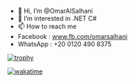 - 👋 Hi, I’m @OmarAlSalhani
- 👀 I’m interested in .NET C#
- 📫 How to reach me 
- Facebook : www.fb.com/omarsalhani
- WhatsApp : +20 0120 490 8375

[![trophy](https://github-profile-trophy.vercel.app/?username=OmarAlSalhani)](https://github.com/ryo-ma/github-profile-trophy)

[![wakatime](https://wakatime.com/badge/user/309e45a3-cb66-4a4b-bcde-160e5c543560.svg)](https://wakatime.com/@309e45a3-cb66-4a4b-bcde-160e5c543560)

<!---
OmarAlSalhani/OmarAlSalhani is a ✨ special ✨ repository because its `README.md` (this file) appears on your GitHub profile.
You can click the Preview link to take a look at your changes.
--->

